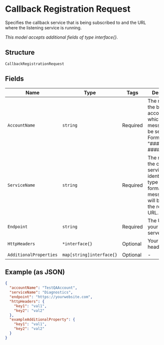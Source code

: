 
# Callback Registration Request

Specifies the callback service that is being subscribed to and the URL where the listening service is running.

*This model accepts additional fields of type interface{}.*

## Structure

`CallbackRegistrationRequest`

## Fields

| Name | Type | Tags | Description |
|  --- | --- | --- | --- |
| `AccountName` | `string` | Required | The name of the billing account for which callback messages will be sent. Format: "##########-#####". |
| `ServiceName` | `string` | Required | The name of the callback service, which identifies the type and format of messages that will be sent to the registered URL. |
| `Endpoint` | `string` | Required | The URL for your web server. |
| `HttpHeaders` | `*interface{}` | Optional | Your HTTP headers. |
| `AdditionalProperties` | `map[string]interface{}` | Optional | - |

## Example (as JSON)

```json
{
  "accountName": "TestQAAccount",
  "serviceName": "Diagnostics",
  "endpoint": "https://yourwebsite.com",
  "httpHeaders": {
    "key1": "val1",
    "key2": "val2"
  },
  "exampleAdditionalProperty": {
    "key1": "val1",
    "key2": "val2"
  }
}
```


